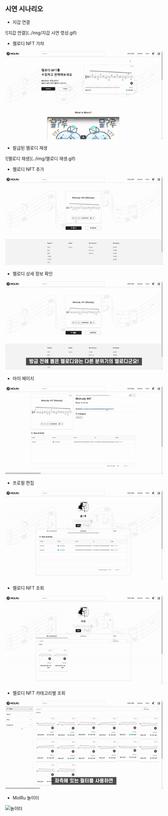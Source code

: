 ## 시연 시나리오

- 지갑 연결

![지갑 연결](../img/지갑 시연 영상.gif)

- 멜로디 NFT 가챠

![가챠](../img/가챠.gif)

- 발급된 멜로디 재생

![멜로디 재생](../img/멜로디 재생.gif)

- 멜로디 NFT 추가

![추가 발급](../img/추가발급.gif)

- 멜로디 상세 정보 확인

![상세 정보](../img/상세정보.gif)

- 마이 페이지

![마이 페이지](../img/마이페이지.gif)

- 프로필 편집

![프로필 편집](../img/프로필편집.gif)

- 멜로디 NFT 조회

![전체NFT조회](../img/전체멜로디조회.gif)

- 멜로디 NFT 카테고리별 조회

![카테고리별 조회](../img/카테고리별조회.gif)

- MolRu 놀이터

![놀이터](../img/놀이터.gif)